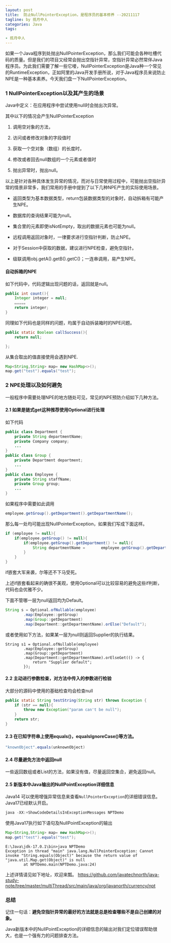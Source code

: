 ```yaml
---
layout: post
title:  防止NullPointerException，是程序员的基本修养 --20211117
tagline: by 揽月中人
categories: Java
tags:

- 揽月中人
---
```


<!--more-->

如果一个Java程序到处抛出NullPointerException，那么我们可能会各种吐槽代码的质量。但是我们的项目又经常会抛出空指针异常，空指针异常必然常伴Java程序员。为此我们需要了解一些它喽，NullPointerException是Java种一个常见的RuntimeException，正如阿里的Java开发手册所说，对于Java程序员来说防止NPE是一种基本素养。今天我们盘一下NullPointerException。

### 1 NullPointerException以及其产生的场景

Java中定义：在应用程序中尝试使用null时会抛出次异常。

其中以下的情况会产生NullPointerException

1. 调用空对象的方法，

2. 访问或者修改对象的字段值时

3. 获取一个空对象（数组）的长度时，

4. 修改或者回去null数组的一个元素或者值时

5. 抛出异常时，抛出null。

以上是针对各种具体发生异常的情况，而对与日常使用过程中，可能抛出空指针异常的情景非常多，我们常用的手册中提到了以下几种NPE产生的实际使用场景。

- 返回类型为基本数据类型，return包装数据类型的对象时，自动拆箱有可能产生NPE。 

- 数据库的查询结果可能为null。 

- 集合里的元素即使isNotEmpty，取出的数据元素也可能为null。 

- 远程调用返回对象时，一律要求进行空指针判断，防止NPE。

- 对于Session中获取的数据，建议进行NPE检查，避免空指针。 

- 级联调用obj.getA().getB().getC()；一连串调用，易产生NPE。



####  自动拆箱的NPE

如下代码中，代码逻辑出现问题的话，返回就是null。

```Java
public int count(){
    Integer integer = null;
    。。。。。。
    return integer;
}
```

同理如下代码也是同样的问题，均属于自动拆装箱时的NPE问题。

```java
public static Boolean callSuccess(){
    return null;

};
```

从集合取出的值直接使用会遇到NPE.

```java
Map<String,String> map= new HashMap<>();
map.get("test").equals("test");
```



### 2 NPE处理以及如何避免

一般程序中需要处理NPE的地方随处可见，常见的NPE预防介绍如下几种方法。

#### 2.1 如果是链式get这种推荐使用Optional进行处理

如下代码

```java
public class Department {
    private String departmentName;
    private Company company;
    ...
}
public class Group {
    private Department department;
    ...
}
public class Employee {
    private String staffName;
    private Group group;
    ...
}

```

如果程序中需要如此调用

```java
employee.getGroup().getDepartment().getDepartmentName();
```

那么每一处均可能出现NullPointerException，如果我们写成下面这样。

```java
if (employee != null){
    if(employee.getGroup() != null){
        if(employee.getGroup().getDepartment() != null){
            String departmentName = 	  employee.getGroup().getDepartment().getDepartmentName();
        }
    }
}
```

if嵌套大军来袭，尔等还不下马受死。

上述if嵌套看起来的确很不美观，使用Optional可以比较容易的避免这些if判断，代码也会优雅不少。

下面不管哪一层为null返回均为Default。

```java
String s = Optional.ofNullable(employee)
        .map(Employee::getGroup)
        .map(Group::getDepartment)
        .map(Department::getDepartmentName).orElse("Default");
```

或者使用如下方法，如果某一层为null则返回Supplier的执行结果。

```
String s1 = Optional.ofNullable(employee)
        .map(Employee::getGroup)
        .map(Group::getDepartment)
        .map(Department::getDepartmentName).orElseGet(() -> {
            return "Supplier default";
        });
```

#### 2.2 主动进行参数检查，对方法中传入的参数进行检验

大部分的源码中使用的基础检查均会检查null

```java
public static String testString(String str) throws Exception {
    if (str == null){
        throw new Exception("param can't be null");
    }
    return str;
}   
```

#### 2.3 在已知字符串上使用equals()，equalsIgnoreCase()等方法。

```java
"knownObject".equals(unknownObject)
```

#### 2.4 尽量避免方法中返回null

一些返回数组或者List的方法，如果没有值，尽量返回空集合，避免返回null。

#### 2.5 新版本中Java输出的NullPointException详细信息

Java14 可以使用增强异常信息来查看`NullPointerException`的详细错误信息。Java17已经默认开启。

```java
java -XX:+ShowCodeDetailsInExceptionMessages NPTDemo
```

使用Java17执行如下语句及NullPointException的输出

```java
Map<String,String> map= new HashMap<>();
map.get("test").equals("test");
```

```
E:\Java\jdk-17.0.1\bin>java NPTDemo
Exception in thread "main" java.lang.NullPointerException: Cannot invoke "String.equals(Object)" because the return value of "java.util.Map.get(Object)" is null
        at NPTDemo.main(NPTDemo.java:24)
```

上述详情请见如下地址，欢迎来瓢。
https://github.com/javatechnorth/java-study-note/tree/master/multiThread/src/main/java/org/javanorth/currency/npt


### 总结

记住一句话：**避免空指针异常的最好的方法就是总是检查哪些不是自己创建的对象。**

Java新版本中的NullPointException的详细信息的输出对我们定位错误帮助很大，也是一个强有力的问题排查方法。

